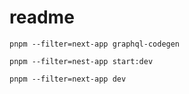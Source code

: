 # readme

```
pnpm --filter=next-app graphql-codegen

pnpm --filter=nest-app start:dev

pnpm --filter=next-app dev
```
